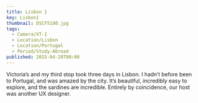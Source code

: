 ```yaml
---
title: Lisbon 1
key: Lisbon1
thumbnail: DSCF5180.jpg
tags:
  - Camera/XT-1
  - Location/Lisbon
  - Location/Portugal
  - Period/Study-Abroad
published: 2015-04-20T00:00
---
```

Victoria’s and my third stop took three days in Lisbon. I hadn’t before been to Portugal, and was amazed by the city. It’s beautiful, incredibly easy to explore, and the sardines are incredible. Entirely by coincidence, our host was another UX designer.
